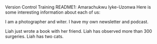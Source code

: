 Version Control Training README1: Amarachukwu Iyke-Uzonwa
Here is some interesting information about each of us: 

I am a photographer and witer. I have my own newsletter and podcast. 

Liah just wrote a book with her friend. 
Liah has observed more than 300 surgeries.
Liah has two cats. 

